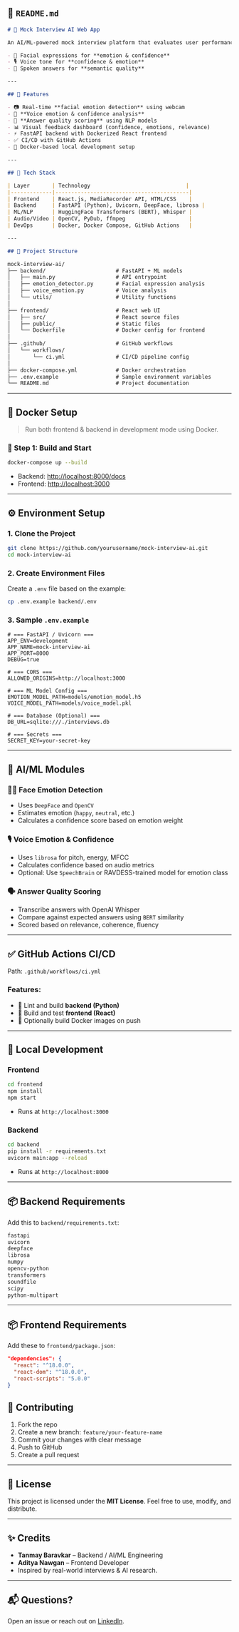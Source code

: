## 📄 `README.md`

```markdown
# 🤖 Mock Interview AI Web App

An AI/ML-powered mock interview platform that evaluates user performance in real-time by analyzing:

- 🎥 Facial expressions for **emotion & confidence**
- 🎙️ Voice tone for **confidence & emotion**
- 🧠 Spoken answers for **semantic quality**

---

## 🚀 Features

- 📷 Real-time **facial emotion detection** using webcam
- 🎤 **Voice emotion & confidence analysis**
- 📝 **Answer quality scoring** using NLP models
- 📊 Visual feedback dashboard (confidence, emotions, relevance)
- ⚡ FastAPI backend with Dockerized React frontend
- ✅ CI/CD with GitHub Actions
- 🐳 Docker-based local development setup

---

## 🧱 Tech Stack

| Layer       | Technology                              |
|-------------|------------------------------------------|
| Frontend    | React.js, MediaRecorder API, HTML/CSS    |
| Backend     | FastAPI (Python), Uvicorn, DeepFace, librosa |
| ML/NLP      | HuggingFace Transformers (BERT), Whisper |
| Audio/Video | OpenCV, PyDub, ffmpeg                    |
| DevOps      | Docker, Docker Compose, GitHub Actions   |

---

## 📁 Project Structure

mock-interview-ai/
├── backend/                      # FastAPI + ML models
│   ├── main.py                   # API entrypoint
│   ├── emotion_detector.py       # Facial expression analysis
│   ├── voice_emotion.py          # Voice analysis
│   └── utils/                    # Utility functions
│
├── frontend/                     # React web UI
│   ├── src/                      # React source files
│   ├── public/                   # Static files
│   └── Dockerfile                # Docker config for frontend
│
├── .github/                      # GitHub workflows
│   └── workflows/
│       └── ci.yml                # CI/CD pipeline config
│
├── docker-compose.yml            # Docker orchestration
├── .env.example                  # Sample environment variables
└── README.md                     # Project documentation
```


---

## 🐳 Docker Setup

> Run both frontend & backend in development mode using Docker.

### 🔧 Step 1: Build and Start

```bash
docker-compose up --build
````

* Backend: [http://localhost:8000/docs](http://localhost:8000/docs)
* Frontend: [http://localhost:3000](http://localhost:3000)

---

## ⚙️ Environment Setup

### 1. Clone the Project

```bash
git clone https://github.com/yourusername/mock-interview-ai.git
cd mock-interview-ai
```

### 2. Create Environment Files

Create a `.env` file based on the example:

```bash
cp .env.example backend/.env
```

### 3. Sample `.env.example`

```env
# === FastAPI / Uvicorn ===
APP_ENV=development
APP_NAME=mock-interview-ai
APP_PORT=8000
DEBUG=true

# === CORS ===
ALLOWED_ORIGINS=http://localhost:3000

# === ML Model Config ===
EMOTION_MODEL_PATH=models/emotion_model.h5
VOICE_MODEL_PATH=models/voice_model.pkl

# === Database (Optional) ===
DB_URL=sqlite:///./interviews.db

# === Secrets ===
SECRET_KEY=your-secret-key
```

---

## 🧠 AI/ML Modules

### 🧍‍♂️ Face Emotion Detection

* Uses `DeepFace` and `OpenCV`
* Estimates emotion (`happy`, `neutral`, etc.)
* Calculates a confidence score based on emotion weight

### 🎙️ Voice Emotion & Confidence

* Uses `librosa` for pitch, energy, MFCC
* Calculates confidence based on audio metrics
* Optional: Use `SpeechBrain` or RAVDESS-trained model for emotion class

### 🗣️ Answer Quality Scoring

* Transcribe answers with OpenAI Whisper
* Compare against expected answers using `BERT` similarity
* Scored based on relevance, coherence, fluency

---

## ✅ GitHub Actions CI/CD

Path: `.github/workflows/ci.yml`

### Features:

* 🧪 Lint and build **backend (Python)**
* 🔧 Build and test **frontend (React)**
* 🐳 Optionally build Docker images on push

---

## 🧪 Local Development

### Frontend

```bash
cd frontend
npm install
npm start
```

* Runs at `http://localhost:3000`

### Backend

```bash
cd backend
pip install -r requirements.txt
uvicorn main:app --reload
```

* Runs at `http://localhost:8000`

---

## 📦 Backend Requirements

Add this to `backend/requirements.txt`:

```txt
fastapi
uvicorn
deepface
librosa
numpy
opencv-python
transformers
soundfile
scipy
python-multipart
```

---

## 📦 Frontend Requirements

Add these to `frontend/package.json`:

```json
"dependencies": {
  "react": "^18.0.0",
  "react-dom": "^18.0.0",
  "react-scripts": "5.0.0"
}
```


## 👥 Contributing

1. Fork the repo
2. Create a new branch: `feature/your-feature-name`
3. Commit your changes with clear message
4. Push to GitHub
5. Create a pull request

---

## 📃 License

This project is licensed under the **MIT License**. Feel free to use, modify, and distribute.

---

## ✨ Credits

* **Tanmay Baravkar** – Backend / AI/ML Engineering
* **Aditya Nawgan** – Frontend Developer
* Inspired by real-world interviews & AI research.

---

## 📬 Questions?

Open an issue or reach out on [LinkedIn](https://linkedin.com).

```

